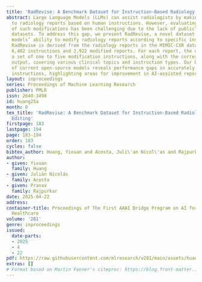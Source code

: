 ```yaml
---
title: 'RadRevise: A Benchmark Dataset for Instruction-Based Radiology Report Editing'
abstract: Large Language Models (LLMs) can assist radiologists by making precise edits
  to radiology reports based on human instructions. However, evaluating the quality
  of such modifications has been challenging due to the lack of publicly available
  datasets. To address this gap, we present RadRevise, a novel dataset for assessing
  models’ ability to modify radiology reports according to specific instructions.
  RadRevise is derived from the radiology reports in the MIMIC-CXR dataset and includes
  6,402 instructions and 2,922 modified reports. For each report, the dataset includes
  a set of one to five modification instructions, along with the corresponding modified
  output, covering various clinical topics and instruction types. Our benchmarking
  of current open-source models reveals performance gaps in accurately executing these
  instructions, highlighting areas for improvement in AI-assisted report modification.
layout: inproceedings
series: Proceedings of Machine Learning Research
publisher: PMLR
issn: 2640-3498
id: huang25a
month: 0
tex_title: 'RadRevise: A Benchmark Dataset for Instruction-Based Radiology Report
  Editing'
firstpage: 183
lastpage: 194
page: 183-194
order: 183
cycles: false
bibtex_author: Huang, Yixuan and Acosta, Juli\'an Nicol\'as and Rajpurkar, Pranav
author:
- given: Yixuan
  family: Huang
- given: Julián Nicolás
  family: Acosta
- given: Pranav
  family: Rajpurkar
date: 2025-04-22
address:
container-title: Proceedings of The First AAAI Bridge Program on AI for Medicine and
  Healthcare
volume: '281'
genre: inproceedings
issued:
  date-parts:
  - 2025
  - 4
  - 22
pdf: https://raw.githubusercontent.com/mlresearch/v281/main/assets/huang25a/huang25a.pdf
extras: []
# Format based on Martin Fenner's citeproc: https://blog.front-matter.io/posts/citeproc-yaml-for-bibliographies/
---
```

